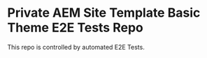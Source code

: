 # Private AEM Site Template Basic Theme E2E Tests Repo

This repo is controlled by automated E2E Tests.

